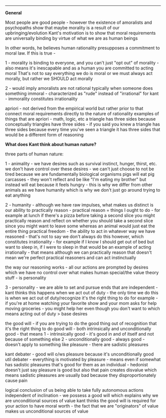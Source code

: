 

----
**General**

Most people are good people - however the existence of amoralists and psychopaths show that maybe morality is a result of our upbringing/evolution
Kant's motivation is to show that moral requirements are universally binding by virtue of what we are as human beings

In other words, he believes human rationality presupposes a commitment to moral law.
If this is true -

1 - morality is binding to everyone, and you can't just "opt out" of morality - also means it's inescapable and as a human you are committed to acting moral
That's not to say everything we do is moral or we must always act morally, but rather we SHOULD act morally

2 - would imply amoralists are not rational 
typically when someone does something immoral - characterized as "rude" instead of "irrational"
for kant - immorality constitutes irrationality

apriori - not derived from the empirical world but rather prior to that
connect moral requirements directly to the nature of rationality
examples of things that are apriori - math, logic, etc
a triangle has three sides because conceptually triangles have three sides - if you said you knew a triangle has three sides because every time you've seen a triangle it has three sides that would be a different form of reasoning

**What does Kant think about human nature?**

three parts of human nature:

1 - animality - we have desires such as survival instinct, hunger, thirst, etc.
we don't have control over these desires - we can't just choose to not be tired because we are fundamentally biological organisms
pigs will eat pig carcasses - they won't reflect and be like "I'm eating my brother" but instead will eat because it feels hungry - this is why we differ from other animals as we have humanity which is why we don't just go around trying to eat anything

2 - humanity - although we have raw impulses, what makes us distinct is our ability to practically reason - practical reason = things I ought to do - for example at lunch if there's a pizza before taking a second slice you might practically reason and reflect on whether you should take a second slice since you might want to leave some whereas an animal would just eat the entire thing
practical freedom - the ability to act in whatever way we have reasoned - that's not to say we don't always do this however, which constitutes irrationality - for example if I know I should get out of bed but want to sleep in, if I were to sleep in that would be an example of acting irrationally - that means although we can practically reason that doesn't mean we're perfect practical reasoners and can act instinctually 

the way our reasoning works - all our actions are prompted by desires which we have no control over
what makes human special/the value theory stuff - is personality

3 - personality - we are able to set and pursue ends that are independent - kant thinks this happens when we act out of duty - the only time we do this is when we act out of duty/recognize it's the right thing to do
for example - if you're at home watching your favorite show and your mom asks for help moving groceries - you might help her even though you don't want to which means acting out of duty > base desires

the good will - if you are trying to do the good thing out of recognition that it's the right thing to do
good will - both intrinsically and unconditionally good - that means 
1 - intrinsically good - it's good in and of itself and not because of something else
2 - unconditionally good - always good - doesn't apply to something like pleasure - there are sadistic pleasures 

kant debater - good will o/ws pleasure because it's unconditionally good
util debater - everything is motivated by pleasure - means even if somewhat has sadistic pleasures that's good for them as an individual - hedonist doesn't just say pleasure is good but also that pain creates disvalue which means sadistic pleasures are usually bad because they disproportionately cause pain

logical conclusion of us being able to take fully autonomous actions independent of inclination - we possess a good will which explains why we are unconditional sources of value
kant thinks the good will is required for your action to have moral worth - the fact that we are "originators" of value makes us unconditional sources of value

